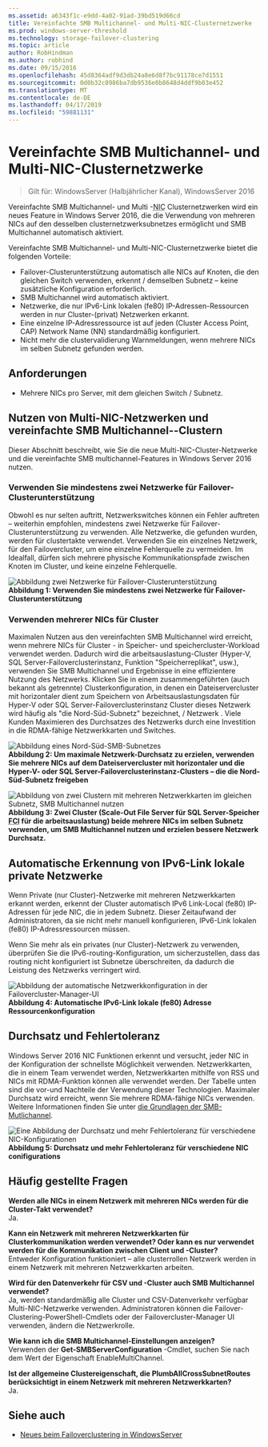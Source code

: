 ```yaml
---
ms.assetid: a6343f1c-e9dd-4a02-91ad-39bd519d66cd
title: Vereinfachte SMB Multichannel- und Multi-NIC-Clusternetzwerke
ms.prod: windows-server-threshold
ms.technology: storage-failover-clustering
ms.topic: article
author: RobHindman
ms.author: robhind
ms.date: 09/15/2016
ms.openlocfilehash: 45d8364adf9d3db24a8e6d8f7bc91178ce7d1551
ms.sourcegitcommit: 0d0b32c8986ba7db9536e0b8648d4ddf9b03e452
ms.translationtype: MT
ms.contentlocale: de-DE
ms.lasthandoff: 04/17/2019
ms.locfileid: "59881131"
---
```

# <a name="simplified-smb-multichannel-and-multi-nic-cluster-networks"></a>Vereinfachte SMB Multichannel- und Multi-NIC-Clusternetzwerke

> Gilt für: WindowsServer (Halbjährlicher Kanal), WindowsServer 2016

Vereinfachte SMB Multichannel- und Multi -<abbr title="Netzwerkschnittstellenkarte">NIC</abbr> Clusternetzwerken wird ein neues Feature in Windows Server 2016, die die Verwendung von mehreren NICs auf den desselben clusternetzwerksubnetzes ermöglicht und SMB Multichannel automatisch aktiviert.  

Vereinfachte SMB Multichannel- und Multi-NIC-Clusternetzwerke bietet die folgenden Vorteile:  
- Failover-Clusterunterstützung automatisch alle NICs auf Knoten, die den gleichen Switch verwenden, erkennt / demselben Subnetz – keine zusätzliche Konfiguration erforderlich.  
- SMB Multichannel wird automatisch aktiviert.  
- Netzwerke, die nur IPv6-Link lokalen (fe80) IP-Adressen-Ressourcen werden in nur Cluster-(privat) Netzwerken erkannt.  
- Eine einzelne IP-Adressressource ist auf jeden (Cluster Access Point, CAP) Network Name (NN) standardmäßig konfiguriert.  
- Nicht mehr die clustervalidierung Warnmeldungen, wenn mehrere NICs im selben Subnetz gefunden werden.  

## <a name="requirements"></a>Anforderungen  
-   Mehrere NICs pro Server, mit dem gleichen Switch / Subnetz.  

## <a name="how-to-take-advantage-of-multi-nic-clusters-networks-and-simplified-smb-multichannel"></a>Nutzen von Multi-NIC-Netzwerken und vereinfachte SMB Multichannel--Clustern  
Dieser Abschnitt beschreibt, wie Sie die neue Multi-NIC-Cluster-Netzwerke und die vereinfachte SMB multichannel-Features in Windows Server 2016 nutzen.  

### <a name="use-at-least-two-networks-for-failover-clustering"></a>Verwenden Sie mindestens zwei Netzwerke für Failover-Clusterunterstützung   
Obwohl es nur selten auftritt, Netzwerkswitches können ein Fehler auftreten – weiterhin empfohlen, mindestens zwei Netzwerke für Failover-Clusterunterstützung zu verwenden. Alle Netzwerke, die gefunden wurden, werden für clustertakte verwendet. Verwenden Sie ein einzelnes Netzwerk, für den Failovercluster, um eine einzelne Fehlerquelle zu vermeiden. Im Idealfall, dürfen sich mehrere physische Kommunikationspfade zwischen Knoten im Cluster, und keine einzelne Fehlerquelle.  

![Abbildung zwei Netzwerke für Failover-Clusterunterstützung](media/Simplified-SMB-Multichannel-and-Multi-NIC-Cluster-Networks/Clustering_MulitNIC_Fig1.png)  
**Abbildung 1: Verwenden Sie mindestens zwei Netzwerke für Failover-Clusterunterstützung**  

### <a name="use-multiple-nics-across-clusters"></a>Verwenden mehrerer NICs für Cluster  

Maximalen Nutzen aus den vereinfachten SMB Multichannel wird erreicht, wenn mehrere NICs für Cluster - in Speicher- und speichercluster-Workload verwendet werden. Dadurch wird die arbeitsauslastung-Cluster (Hyper-V, SQL Server-Failoverclusterinstanz, Funktion "Speicherreplikat", usw.), verwenden Sie SMB Multichannel und Ergebnisse in eine effizientere Nutzung des Netzwerks. Klicken Sie in einem zusammengeführten (auch bekannt als getrennte) Clusterkonfiguration, in denen ein Dateiservercluster mit horizontaler dient zum Speichern von Arbeitsauslastungsdaten für Hyper-V oder SQL Server-Failoverclusterinstanz Cluster dieses Netzwerk wird häufig als "die Nord-Süd-Subnetz" bezeichnet, / Netzwerk . Viele Kunden Maximieren des Durchsatzes des Netzwerks durch eine Investition in die RDMA-fähige Netzwerkkarten und Switches.  

![Abbildung eines Nord-Süd-SMB-Subnetzes](media/Simplified-SMB-Multichannel-and-Multi-NIC-Cluster-Networks/Clustering_MulitNIC_Fig2.png)  
**Abbildung 2: Um maximale Netzwerk-Durchsatz zu erzielen, verwenden Sie mehrere NICs auf dem Dateiservercluster mit horizontaler und die Hyper-V- oder SQL Server-Failoverclusterinstanz-Clusters – die die Nord-Süd-Subnetz freigeben**  

![Abbildung von zwei Clustern mit mehreren Netzwerkkarten im gleichen Subnetz, SMB Multichannel nutzen](media/Simplified-SMB-Multichannel-and-Multi-NIC-Cluster-Networks/Clustering_MulitNIC_Fig3.png)  
**Abbildung 3: Zwei Cluster (Scale-Out File Server für SQL Server-Speicher <abbr title="Clustering Failoverinstanz">FCI</abbr> für die arbeitsauslastung) beide mehrere NICs im selben Subnetz verwenden, um SMB Multichannel nutzen und erzielen bessere Netzwerk Durchsatz.** 

## <a name="automatic-recognition-of-ipv6-link-local-private-networks"></a>Automatische Erkennung von IPv6-Link lokale private Netzwerke  
Wenn Private (nur Cluster)-Netzwerke mit mehreren Netzwerkkarten erkannt werden, erkennt der Cluster automatisch IPv6 Link-Local (fe80) IP-Adressen für jede NIC, die in jedem Subnetz. Dieser Zeitaufwand der Administratoren, da sie nicht mehr manuell konfigurieren, IPv6-Link lokalen (fe80) IP-Adressressourcen müssen.  

Wenn Sie mehr als ein privates (nur Cluster)-Netzwerk zu verwenden, überprüfen Sie die IPv6-routing-Konfiguration, um sicherzustellen, dass das routing nicht konfiguriert ist Subnetze überschreiten, da dadurch die Leistung des Netzwerks verringert wird.  

![Abbildung der automatische Netzwerkkonfiguration in der Failovercluster-Manager-UI](media/Simplified-SMB-Multichannel-and-Multi-NIC-Cluster-Networks/Clustering_MulitNIC_Fig4.png)  
**Abbildung 4: Automatische IPv6-Link lokale (fe80) Adresse Ressourcenkonfiguration**  

## <a name="throughput-and-fault-tolerance"></a>Durchsatz und Fehlertoleranz  
Windows Server 2016 NIC Funktionen erkennt und versucht, jeder NIC in der Konfiguration der schnellste Möglichkeit verwenden. Netzwerkkarten, die in einem Team verwendet werden, Netzwerkkarten mithilfe von RSS und NICs mit RDMA-Funktion können alle verwendet werden. Der Tabelle unten sind die vor-und Nachteile der Verwendung dieser Technologien. Maximaler Durchsatz wird erreicht, wenn Sie mehrere RDMA-fähige NICs verwenden. Weitere Informationen finden Sie unter [die Grundlagen der SMB-Mutlichannel](https://blogs.technet.microsoft.com/josebda/2012/06/28/the-basics-of-smb-multichannel-a-feature-of-windows-server-2012-and-smb-3-0/).

![Eine Abbildung der Durchsatz und mehr Fehlertoleranz für verschiedene NIC-Konfigurationen](media/Simplified-SMB-Multichannel-and-Multi-NIC-Cluster-Networks/Clustering_MulitNIC_Fig5.png)  
**Abbildung 5: Durchsatz und mehr Fehlertoleranz für verschiedene NIC conifigurations**   

## <a name="frequently-asked-questions"></a>Häufig gestellte Fragen  
**Werden alle NICs in einem Netzwerk mit mehreren NICs werden für die Cluster-Takt verwendet?**  
    Ja.  

**Kann ein Netzwerk mit mehreren Netzwerkkarten für Clusterkommunikation werden verwendet? Oder kann es nur verwendet werden für die Kommunikation zwischen Client und -Cluster?**  
    Entweder Konfiguration funktioniert – alle clusterrollen Netzwerk werden in einem Netzwerk mit mehreren Netzwerkkarten arbeiten.  

**Wird für den Datenverkehr für CSV und -Cluster auch SMB Multichannel verwendet?**  
    Ja, werden standardmäßig alle Cluster und CSV-Datenverkehr verfügbar Multi-NIC-Netzwerke verwenden. Administratoren können die Failover-Clustering-PowerShell-Cmdlets oder der Failovercluster-Manager UI verwenden, ändern die Netzwerkrolle.  

**Wie kann ich die SMB Multichannel-Einstellungen anzeigen?**  
    Verwenden der **Get-SMBServerConfiguration** -Cmdlet, suchen Sie nach dem Wert der Eigenschaft EnableMultiChannel.  

**Ist der allgemeine Clustereigenschaft, die PlumbAllCrossSubnetRoutes berücksichtigt in einem Netzwerk mit mehreren Netzwerkkarten?**  
     Ja.  

## <a name="see-also"></a>Siehe auch  
- [Neues beim Failoverclustering in WindowsServer](whats-new-in-failover-clustering.md)  
